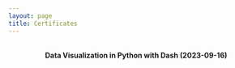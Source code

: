 ```yaml
---
layout: page
title: Certificates
---
```


<br/>

<center> <b> Data Visualization in Python with Dash (2023-09-16) </b> </center>

<br/>

<object data="https://CormacKinsella.github.io/assets/img/Certificate_Dash.pdf" width="1000" height="820" type='application/pdf'></object>